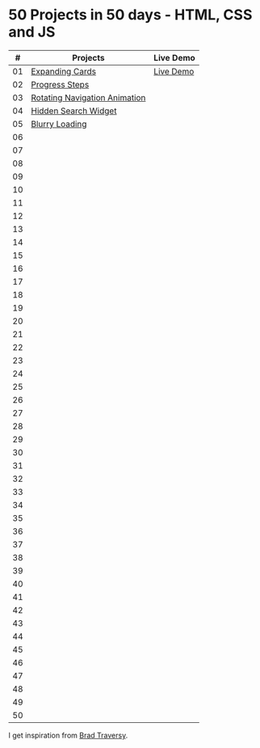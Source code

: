 # 50 Projects in 50 days - HTML, CSS and JS

|  #  | Projects                                                                                                              |Live Demo
| :-: | ----------------------------------------------------------------------------------------------------------------------|-------------------
| 01  | [Expanding Cards](https://github.com/Filiq/50projects50days/tree/main/1.%20Expanding%20Cards)                         | [Live Demo](https://www.filiq.net/projects/50projects50days/Expanding%20Cards/)
| 02  | [Progress Steps](https://github.com/Filiq/50projects50days/tree/main/2.%20Progress%20Steps)                           |
| 03  | [Rotating Navigation Animation](https://github.com/Filiq/50projects50days/tree/main/3.%20Rotating%20Navigation)       |
| 04  | [Hidden Search Widget](https://github.com/Filiq/50projects50days/tree/main/4.%20Hidden%20Search%20Widget)             |
| 05  | [Blurry Loading](https://github.com/Filiq/50projects50days/tree/main/5.%20Blurry%20Loading)                           |
| 06  |              |
| 07  |              |
| 08  |              |
| 09  |              |
| 10  |              |
| 11  |              |
| 12  |              |
| 13  |              |
| 14  |              |
| 15  |              |
| 16  |              |
| 17  |              |
| 18  |              |
| 19  |              |
| 20  |              |
| 21  |              |
| 22  |              |
| 23  |              |
| 24  |              |
| 25  |              |
| 26  |              |
| 27  |              |
| 28  |              |
| 29  |              |
| 30  |              |
| 31  |              |
| 32  |              |
| 33  |              |
| 34  |              |
| 35  |              |
| 36  |              |
| 37  |              |
| 38  |              |
| 39  |              |
| 40  |              |
| 41  |              |
| 42  |              |
| 43  |              |
| 44  |              |
| 45  |              |
| 46  |              |
| 47  |              |
| 48  |              |
| 49  |              |
| 50  |              |

I get inspiration from [Brad Traversy](https://github.com/bradtraversy).
